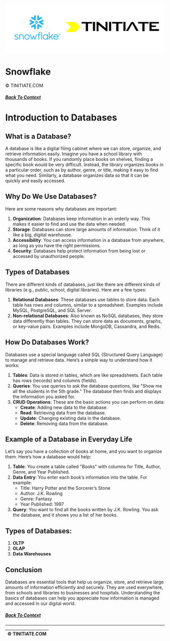 ![Snowflake Tinitiate Image](snowflake_tinitiate.png)
# Snowflake
&copy; TINITIATE.COM

##### [Back To Context](./README.md)

# Introduction to Databases

## What is a Database?

A database is like a digital filing cabinet where we can store, organize, and retrieve information easily. Imagine you have a school library with thousands of books. If you randomly place books on shelves, finding a specific book would be very difficult. Instead, the library organizes books in a particular order, such as by author, genre, or title, making it easy to find what you need. Similarly, a database organizes data so that it can be quickly and easily accessed.

## Why Do We Use Databases?

Here are some reasons why databases are important:

1. **Organization**: Databases keep information in an orderly way. This makes it easier to find and use the data when needed.
2. **Storage**: Databases can store large amounts of information. Think of it like a big, digital warehouse.
3. **Accessibility**: You can access information in a database from anywhere, as long as you have the right permissions.
4. **Security**: Databases help protect information from being lost or accessed by unauthorized people.

## Types of Databases

There are different kinds of databases, just like there are different kinds of libraries (e.g., public, school, digital libraries). Here are a few types:

1. **Relational Databases**: These databases use tables to store data. Each table has rows and columns, similar to a spreadsheet. Examples include MySQL, PostgreSQL, and SQL Server.
2. **Non-relational Databases**: Also known as NoSQL databases, they store data differently than tables. They can store data as documents, graphs, or key-value pairs. Examples include MongoDB, Cassandra, and Redis.

## How Do Databases Work?

Databases use a special language called SQL (Structured Query Language) to manage and retrieve data. Here’s a simple way to understand how it works:

1. **Tables**: Data is stored in tables, which are like spreadsheets. Each table has rows (records) and columns (fields).
2. **Queries**: You use queries to ask the database questions, like "Show me all the students in the 5th grade." The database then finds and displays the information you asked for.
3. **CRUD Operations**: These are the basic actions you can perform on data:
   - **Create**: Adding new data to the database.
   - **Read**: Retrieving data from the database.
   - **Update**: Changing existing data in the database.
   - **Delete**: Removing data from the database.

## Example of a Database in Everyday Life

Let’s say you have a collection of books at home, and you want to organize them. Here’s how a database would help:

1. **Table**: You create a table called "Books" with columns for Title, Author, Genre, and Year Published.
2. **Data Entry**: You enter each book’s information into the table. For example:
   - Title: Harry Potter and the Sorcerer’s Stone
   - Author: J.K. Rowling
   - Genre: Fantasy
   - Year Published: 1997
3. **Query**: You want to find all the books written by J.K. Rowling. You ask the database, and it shows you a list of her books.

## Types of Databases: 
1. **OLTP**
2. **OLAP**
3. **Data Warehouses**


## Conclusion

Databases are essential tools that help us organize, store, and retrieve large amounts of information efficiently and securely. They are used everywhere, from schools and libraries to businesses and hospitals. Understanding the basics of databases can help you appreciate how information is managed and accessed in our digital world.

##### [Back To Context](./README.md)
***
| &copy; TINITIATE.COM |
|----------------------|